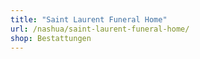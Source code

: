 ```yaml
---
title: "Saint Laurent Funeral Home"
url: /nashua/saint-laurent-funeral-home/
shop: Bestattungen
---
```

